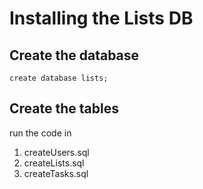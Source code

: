 # Installing the Lists DB
## Create the database
```create database lists;```
## Create the tables
run the code in
1. createUsers.sql
2. createLists.sql
3. createTasks.sql
